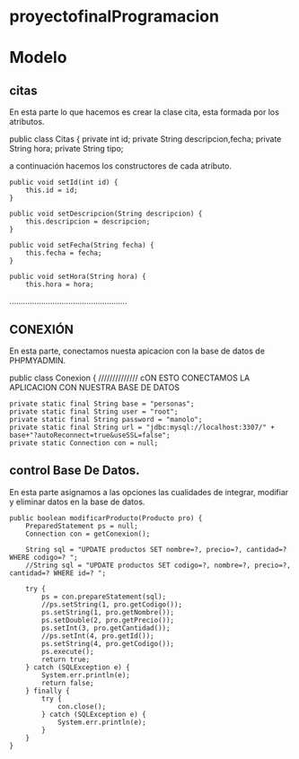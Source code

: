 # proyectofinalProgramacion
# Modelo
## citas
En esta parte lo que hacemos es crear la clase cita, esta formada por los atributos.

public class Citas {
    private int id;
    private String descripcion,fecha;
    private String hora;
    private String tipo;

a continuación hacemos los constructores  de  cada atributo.

    public void setId(int id) {
        this.id = id;
    }

    public void setDescripcion(String descripcion) {
        this.descripcion = descripcion;
    }

    public void setFecha(String fecha) {
        this.fecha = fecha;
    }

    public void setHora(String hora) {
        this.hora = hora;
…………………………………………….

## CONEXIÓN
En esta parte, conectamos nuesta apicacion con la base de datos de PHPMYADMIN.

public class Conexion {
    ////////////// cON ESTO  CONECTAMOS LA APLICACION CON NUESTRA BASE DE DATOS
    
    private static final String base = "personas";
    private static final String user = "root";
    private static final String password = "manolo";
    private static final String url = "jdbc:mysql://localhost:3307/" + base+"?autoReconnect=true&useSSL=false";
    private static Connection con = null;
    
## control Base De Datos.
En esta parte asignamos a las opciones las cualidades de integrar, modifiar y eliminar  datos en la base de datos.


    public boolean modificarProducto(Producto pro) {
        PreparedStatement ps = null;
        Connection con = getConexion();

        String sql = "UPDATE productos SET nombre=?, precio=?, cantidad=? WHERE codigo=? ";
        //String sql = "UPDATE productos SET codigo=?, nombre=?, precio=?, cantidad=? WHERE id=? ";

        try {
            ps = con.prepareStatement(sql);
            //ps.setString(1, pro.getCodigo());
            ps.setString(1, pro.getNombre());
            ps.setDouble(2, pro.getPrecio());
            ps.setInt(3, pro.getCantidad());
            //ps.setInt(4, pro.getId());
            ps.setString(4, pro.getCodigo());
            ps.execute();
            return true;
        } catch (SQLException e) {
            System.err.println(e);
            return false;
        } finally {
            try {
                con.close();
            } catch (SQLException e) {
                System.err.println(e);
            }
        }
    }
